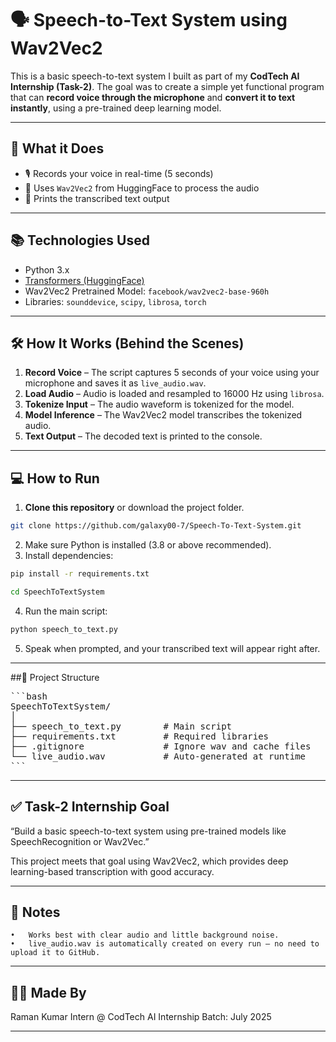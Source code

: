 # 🗣️ Speech-to-Text System using Wav2Vec2

This is a basic speech-to-text system I built as part of my **CodTech AI Internship (Task-2)**. The goal was to create a simple yet functional program that can **record voice through the microphone** and **convert it to text instantly**, using a pre-trained deep learning model.

---

## 🚀 What it Does

- 🎙️ Records your voice in real-time (5 seconds)
- 🧠 Uses `Wav2Vec2` from HuggingFace to process the audio
- 📄 Prints the transcribed text output

---

## 📚 Technologies Used

- Python 3.x
- [Transformers (HuggingFace)](https://huggingface.co/transformers/)
- Wav2Vec2 Pretrained Model: `facebook/wav2vec2-base-960h`
- Libraries: `sounddevice`, `scipy`, `librosa`, `torch`

---

## 🛠️ How It Works (Behind the Scenes)

1. **Record Voice** – The script captures 5 seconds of your voice using your microphone and saves it as `live_audio.wav`.
2. **Load Audio** – Audio is loaded and resampled to 16000 Hz using `librosa`.
3. **Tokenize Input** – The audio waveform is tokenized for the model.
4. **Model Inference** – The Wav2Vec2 model transcribes the tokenized audio.
5. **Text Output** – The decoded text is printed to the console.

---

## 💻 How to Run

1. **Clone this repository** or download the project folder.

```bash
git clone https://github.com/galaxy00-7/Speech-To-Text-System.git
```
2. Make sure Python is installed (3.8 or above recommended).
3. Install dependencies:

```bash
pip install -r requirements.txt
```
```bash
cd SpeechToTextSystem
```
4.	Run the main script:

```bash
python speech_to_text.py
```
5.	Speak when prompted, and your transcribed text will appear right after.

---

##📁 Project Structure

<pre>
```bash
SpeechToTextSystem/
│
├── speech_to_text.py        # Main script
├── requirements.txt         # Required libraries
├── .gitignore               # Ignore wav and cache files
└── live_audio.wav           # Auto-generated at runtime
```
</pre>


---

## ✅ Task-2 Internship Goal

“Build a basic speech-to-text system using pre-trained models like SpeechRecognition or Wav2Vec.”

This project meets that goal using Wav2Vec2, which provides deep learning-based transcription with good accuracy.

---

## 📌 Notes
	•	Works best with clear audio and little background noise.
	•	live_audio.wav is automatically created on every run — no need to upload it to GitHub.

---

## 🙋‍♂️ Made By

Raman Kumar
Intern @ CodTech AI Internship
Batch: July 2025

---
